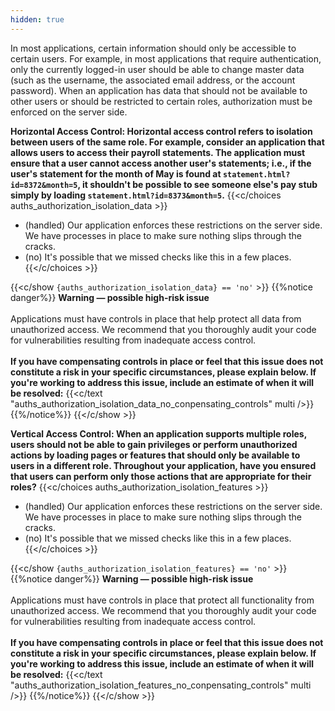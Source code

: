 ```yaml
---
hidden: true
---
```

In most applications, certain information should only be accessible to certain users. For example, in most applications that require authentication, only the currently logged-in user should be able to change master data (such as the username, the associated email address, or the account password). When an application has data that should not be available to other users or should be restricted to certain roles, authorization must be enforced on the server side.


**Horizontal Access Control: Horizontal access control refers to isolation between users of the same role. For example, consider an application that allows users to access their payroll statements. The application must ensure that a user cannot access another user's statements; i.e., if the user's statement for the month of May is found at `statement.html?id=8372&month=5`, it shouldn't be possible to see someone else's pay stub simply by loading `statement.html?id=8373&month=5`.**
{{<c/choices auths_authorization_isolation_data  >}}
* (handled) Our application enforces these restrictions on the server side. We have processes in place to make sure nothing slips through the cracks.
* (no) It's possible that we missed checks like this in a few places.
{{</c/choices >}}

{{<c/show `{auths_authorization_isolation_data} == 'no'` >}}
{{%notice danger%}}
**Warning — possible high-risk issue**\
\
Applications must have controls in place that help protect all data from unauthorized access. We recommend that you thoroughly audit your code for vulnerabilities resulting from inadequate access control.\
\
**If you have compensating controls in place or feel that this issue does not constitute a risk in your specific circumstances, please explain below. If you're working to address this issue, include an estimate of when it will be resolved:**
{{<c/text "auths_authorization_isolation_data_no_conpensating_controls" multi />}}
{{%/notice%}}
{{</c/show >}}





**Vertical Access Control: When an application supports multiple roles, users should not be able to gain privileges or perform unauthorized actions by loading pages or features that should only be available to users in a different role. Throughout your application, have you ensured that users can perform only those actions that are appropriate for their roles?**
{{<c/choices auths_authorization_isolation_features  >}}
* (handled) Our application enforces these restrictions on the server side. We have processes in place to make sure nothing slips through the cracks.
* (no) It's possible that we missed checks like this in a few places.
{{</c/choices >}}

{{<c/show `{auths_authorization_isolation_features} == 'no'` >}}
{{%notice danger%}}
**Warning — possible high-risk issue**\
\
Applications must have controls in place that protect all functionality from unauthorized access. We recommend that you thoroughly audit your code for vulnerabilities resulting from inadequate access control.\
\
**If you have compensating controls in place or feel that this issue does not constitute a risk in your specific circumstances, please explain below. If you're working to address this issue, include an estimate of when it will be resolved:**
{{<c/text "auths_authorization_isolation_features_no_conpensating_controls" multi />}}
{{%/notice%}}
{{</c/show >}}

